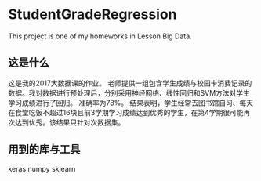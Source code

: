 # StudentGradeRegression
This project is one of my homeworks in Lesson Big Data.
## 这是什么
这是我的2017大数据课的作业。
老师提供一组包含学生成绩与校园卡消费记录的数据。我对数据进行预处理后，分别采用神经网络、线性回归和SVM方法对学生学习成绩进行了回归。
准确率为78%。
结果表明，学生经常去图书馆自习、每天在食堂吃饭不超过16块且前3学期学习成绩达到优秀的学生，在第4学期很可能再次达到优秀。该结果只针对次数据集。
## 用到的库与工具
keras
numpy
sklearn
